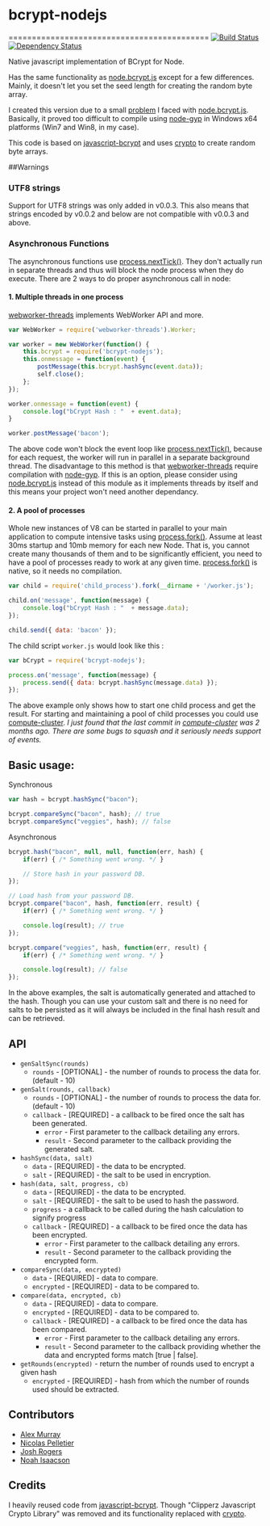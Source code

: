 # bcrypt-nodejs
===========================================
[![Build Status](https://secure.travis-ci.org/shaneGirish/bcrypt-nodejs.png)](http://travis-ci.org/shaneGirish/bcrypt-nodejs)
[![Dependency Status](https://david-dm.org/shaneGirish/bcrypt-nodejs.png)](https://david-dm.org/shaneGirish/bcrypt-nodejs)


Native javascript implementation of BCrypt for Node.

Has the same functionality as [node.bcrypt.js] except for a few differences. Mainly, it doesn't let you set the seed length for creating the random byte array.

I created this version due to a small [problem](https://github.com/ncb000gt/node.bcrypt.js/issues/102) I faced with [node.bcrypt.js].
Basically, it proved too difficult to compile using [node-gyp] in Windows x64 platforms (Win7 and Win8, in my case).

This code is based on [javascript-bcrypt] and uses [crypto] to create random byte arrays.

##Warnings
### UTF8 strings
Support for UTF8 strings was only added in v0.0.3. This also means that strings encoded by v0.0.2 and below are not compatible with v0.0.3 and above.
### Asynchronous Functions
The asynchronous functions use [process.nextTick()]. They don't actually run in separate threads and thus will block the node process when they do execute.
There are 2 ways to do proper asynchronous call in node:
#### 1. Multiple threads in one process
[webworker-threads] implements WebWorker API and more.
```javascript
var WebWorker = require('webworker-threads').Worker;

var worker = new WebWorker(function() {
    this.bcrypt = require('bcrypt-nodejs');
    this.onmessage = function(event) {
        postMessage(this.bcrypt.hashSync(event.data));
        self.close();
    };
});

worker.onmessage = function(event) {
    console.log("bCrypt Hash : "  + event.data);
}

worker.postMessage('bacon');
```
The above code won't block the event loop like [process.nextTick()], because for each request, the worker will run in parallel in a separate background thread. The disadvantage to this method is that [webworker-threads] require compilation with [node-gyp]. If this is an option, please consider using [node.bcrypt.js] instead of this module as it implements threads by itself and this means your project won't need another dependancy.

#### 2. A pool of processes
Whole new instances of V8 can be started in parallel to your main application to compute intensive tasks using [process.fork()].
Assume at least 30ms startup and 10mb memory for each new Node. That is, you cannot create many thousands of them and to be significantly efficient, you need to have a pool of processes ready to work at any given time. [process.fork()] is native, so it needs no compilation.
```javascript
var child = require('child_process').fork(__dirname + '/worker.js');

child.on('message', function(message) {
    console.log("bCrypt Hash : "  + message.data);
});

child.send({ data: 'bacon' });
```
The child script `worker.js` would look like this :
```javascript
var bCrypt = require('bcrypt-nodejs');

process.on('message', function(message) {
    process.send({ data: bcrypt.hashSync(message.data) });
});

```
The above example only shows how to start one child process and get the result. For starting and maintaining a pool of child processes you could use [compute-cluster].
*I just found that the last commit in [compute-cluster] was 2 months ago. There are some bugs to squash and it seriously needs support of events.*

## Basic usage:
Synchronous
```javascript
var hash = bcrypt.hashSync("bacon");

bcrypt.compareSync("bacon", hash); // true
bcrypt.compareSync("veggies", hash); // false
```

Asynchronous
```javascript
bcrypt.hash("bacon", null, null, function(err, hash) {
    if(err) { /* Something went wrong. */ }

    // Store hash in your password DB.
});

// Load hash from your password DB.
bcrypt.compare("bacon", hash, function(err, result) {
    if(err) { /* Something went wrong. */ }

    console.log(result); // true
});

bcrypt.compare("veggies", hash, function(err, result) {
    if(err) { /* Something went wrong. */ }

    console.log(result); // false
});
```

In the above examples, the salt is automatically generated and attached to the hash.
Though you can use your custom salt and there is no need for salts to be persisted as it will always be included in the final hash result and can be retrieved.

## API
* `genSaltSync(rounds)`
    * `rounds` - [OPTIONAL] - the number of rounds to process the data for. (default - 10)
* `genSalt(rounds, callback)`
    * `rounds` - [OPTIONAL] - the number of rounds to process the data for. (default - 10)
    * `callback` - [REQUIRED] - a callback to be fired once the salt has been generated.
        * `error` - First parameter to the callback detailing any errors.
        * `result` - Second parameter to the callback providing the generated salt.
* `hashSync(data, salt)`
    * `data` - [REQUIRED] - the data to be encrypted.
    * `salt` - [REQUIRED] - the salt to be used in encryption.
* `hash(data, salt, progress, cb)`
    * `data` - [REQUIRED] - the data to be encrypted.
    * `salt` - [REQUIRED] - the salt to be used to hash the password.
    * `progress` - a callback to be called during the hash calculation to signify progress
    * `callback` - [REQUIRED] - a callback to be fired once the data has been encrypted.
        * `error` - First parameter to the callback detailing any errors.
        * `result` - Second parameter to the callback providing the encrypted form.
* `compareSync(data, encrypted)`
    * `data` - [REQUIRED] - data to compare.
    * `encrypted` - [REQUIRED] - data to be compared to.
* `compare(data, encrypted, cb)`
    * `data` - [REQUIRED] - data to compare.
    * `encrypted` - [REQUIRED] - data to be compared to.
    * `callback` - [REQUIRED] - a callback to be fired once the data has been compared.
        * `error` - First parameter to the callback detailing any errors.
        * `result` - Second parameter to the callback providing whether the data and encrypted forms match [true | false].
* `getRounds(encrypted)` - return the number of rounds used to encrypt a given hash
    * `encrypted` - [REQUIRED] - hash from which the number of rounds used should be extracted.

## Contributors
* [Alex Murray][alexmurray]
* [Nicolas Pelletier][NicolasPelletier]
* [Josh Rogers][geekymole]
* [Noah Isaacson][nisaacson]

## Credits
I heavily reused code from [javascript-bcrypt]. Though "Clipperz Javascript Crypto Library" was removed and its functionality replaced with [crypto].

[crypto]:http://nodejs.org/api/crypto.html
[node.bcrypt.js]:https://github.com/ncb000gt/node.bcrypt.js.git
[javascript-bcrypt]:http://code.google.com/p/javascript-bcrypt/
[process.nextTick()]:http://nodejs.org/api/process.html#process_process_nexttick_callback
[node-gyp]:https://github.com/TooTallNate/node-gyp
[webworker-threads]:https://github.com/audreyt/node-webworker-threads
[process.fork()]:http://nodejs.org/api/child_process.html#child_process_child_process_fork_modulepath_args_options
[compute-cluster]:https://github.com/lloyd/node-compute-cluster

[alexmurray]:https://github.com/alexmurray
[NicolasPelletier]:https://github.com/NicolasPelletier
[geekymole]:https://github.com/geekymole
[nisaacson]:https://github.com/nisaacson
